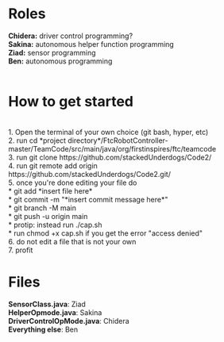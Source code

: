 # Roles

**Chidera:** driver control programming?<br/>
**Sakina:** autonomous helper function programming<br/>
**Ziad:** sensor programming<br/>
**Ben:** autonomous programming<br/>
<br/>
# How to get started
<br/>
1. Open the terminal of your own choice (git bash, hyper, etc)<br/>
2. run cd *project directory*/FtcRobotController-master/TeamCode/src/main/java/org/firstinspires/ftc/teamcode<br/>
3. run git clone https://github.com/stackedUnderdogs/Code2/<br/>
4. run git remote add origin https://github.com/stackedUnderdogs/Code2.git/<br/>
5. once you're done editing your file do<br/>
    * git add *insert file here*<br/>
    * git commit -m "*insert commit message here*"<br/>
    * git branch -M main<br/>
    * git push -u origin main<br/>
    * protip: instead run ./cap.sh<br/>
    * run chmod +x cap.sh if you get the error "access denied"<br/>
6. do not edit a file that is not your own<br/>
7. profit<br/>

# Files<br/>
**SensorClass.java**: Ziad<br/>
**HelperOpmode.java**: Sakina<br/>
**DriverControlOpMode.java**: Chidera<br/>
**Everything else**: Ben<br/>